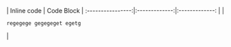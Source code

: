 


| Inline code |  Code Block            |
:----------------:|:-------------:|:-------------:
|    | <pre><code>regegege gegegeget egetg</code></pre> |



